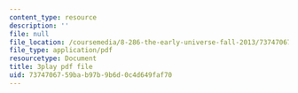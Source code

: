 ```yaml
---
content_type: resource
description: ''
file: null
file_location: /coursemedia/8-286-the-early-universe-fall-2013/7374706759bab97b9b6d0c4d649faf70_ANCN7vr9FVk.pdf
file_type: application/pdf
resourcetype: Document
title: 3play pdf file
uid: 73747067-59ba-b97b-9b6d-0c4d649faf70
---
```

